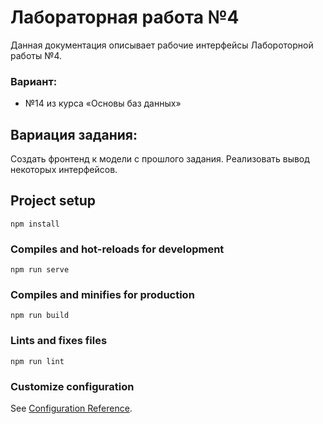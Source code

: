 # Лабораторная работа №4

Данная документация описывает рабочие интерфейсы Лабороторной работы №4. 

### Вариант: 
- №14 из курса «Основы баз данных»

## Вариация задания:
Создать фронтенд к модели с прошлого задания.
Реализовать вывод некоторых интерфейсов.

## Project setup
```
npm install
```

### Compiles and hot-reloads for development
```
npm run serve
```

### Compiles and minifies for production
```
npm run build
```

### Lints and fixes files
```
npm run lint
```

### Customize configuration
See [Configuration Reference](https://cli.vuejs.org/config/).